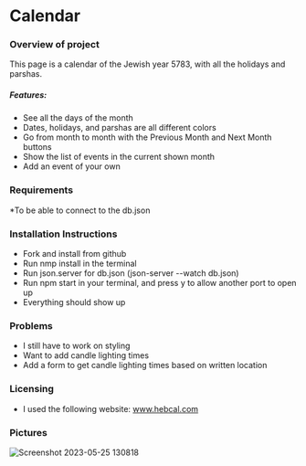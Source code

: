 # Calendar
### Overview of project
This page is a calendar of the Jewish year 5783, with all the holidays and parshas.

##### Features:
   * See all the days of the month
   * Dates, holidays, and parshas are all different colors
   * Go from month to month with the Previous Month and Next Month buttons
   * Show the list of events in the current shown month
   * Add an event of your own

### Requirements
*To be able to connect to the db.json

### Installation Instructions
* Fork and install from github
* Run nmp install in the terminal
* Run json.server for db.json (json-server --watch db.json)
* Run npm start in your terminal, and press y to allow another port to open up
* Everything should show up

### Problems
* I still have to work on styling
* Want to add candle lighting times
* Add a form to get candle lighting times based on written location

### Licensing
* I used the following website: 
        www.hebcal.com


### Pictures
![Screenshot 2023-05-25 130818](https://github.com/apolichenco/Jewish-Cal/assets/98846858/f29c7b88-0ac8-4965-880c-81deade57548)
